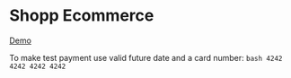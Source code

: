 # Shopp Ecommerce

[Demo](https://shoppecommerce.vercel.app/)

To make test payment use valid future date and a card number:
`bash 4242 4242 4242 4242 `
